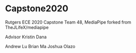 # Capstone2020
Rutgers ECE 2020 Capstone Team 48, MediaPipe forked from TheJLifeX/mediapipe

Advisor Kristin Dana

Andrew Lu
Brian Ma 
Joshua Olazo
